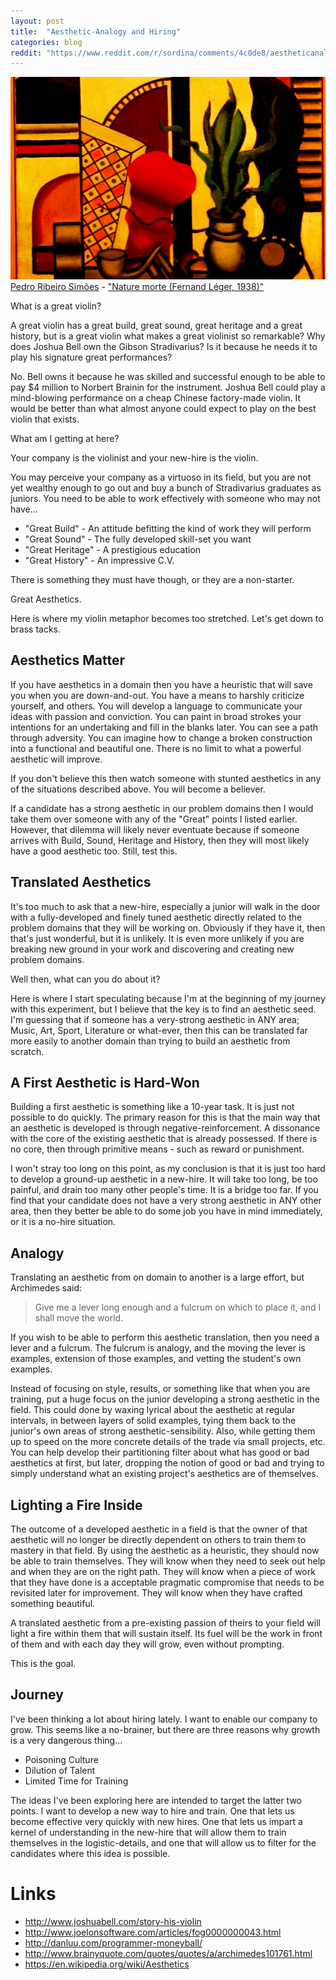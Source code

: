 ```yaml
---
layout: post
title:  "Aesthetic-Analogy and Hiring"
categories: blog
reddit: "https://www.reddit.com/r/sordina/comments/4c0de8/aestheticanalogy_and_hiring_bows_and_arrows/"
---
```


<p class="attribution">
	<img src="/images/aesthetic-iso-juniors/painting2.png" class="image fit" />
	<a href="https://www.flickr.com/photos/pedrosimoes7/">Pedro Ribeiro Simões</a> -
	<a href="https://www.flickr.com/photos/pedrosimoes7/14931766854/in/photolist-oKtd57-eZzuat-DLhn7Z-B4DhbW-8APzg4-qQx6Ms-rwf3e5-9dRR7i-nw7NJx-amUjms-gtpvp8-AFfyqa-6xLj8h-w6JaYw-68bBd8-bVGEpq-gnDV6V-sAYqz3-sc2baa-gttD2c-qxWaqh-gcmnW3-iYF9SK-F9aau9-FbsHFr-EZLsLd-EHTmTm-gtdqFJ-6c8Hct-F9aaaw-EdKCaY-Ee69KB-oWm7oJ-oUdGQB-qpuzCq-nTQKrT-CmnVRb-4XWYVN-9NFyQy-9NCEUB-jx16XM-8AxcuP-mRcr1-wmXgVv-6WjSo4-9NCHYx-ogr7G6-a6yoTE-qCYaAg-pLKgPP">"Nature morte (Fernand Léger, 1938)"</a>
</p>

What is a great violin?

A great violin has a great build, great sound, great
heritage and a great history, but is a great violin what makes a great
violinist so remarkable? Why does Joshua Bell own the Gibson Stradivarius? Is
it because he needs it to play his signature great performances?

<!--more-->

No. Bell owns it because he was skilled and successful enough to be able to pay
$4 million to Norbert Brainin for the instrument. Joshua Bell could play
a mind-blowing performance on a cheap Chinese factory-made violin. It would be
better than what almost anyone could expect to play on the best violin that
exists.

What am I getting at here?

Your company is the violinist and your new-hire is the violin.

You may perceive your company as a virtuoso in its field, but you are not yet
wealthy enough to go out and buy a bunch of Stradivarius graduates as juniors.
You need to be able to work effectively with someone who may not have...

* "Great Build"    - An attitude befitting the kind of work they will perform
* "Great Sound"    - The fully developed skill-set you want
* "Great Heritage" - A prestigious education
* "Great History"  - An impressive C.V.

There is something they must have though, or they are a non-starter.

Great Aesthetics.

Here is where my violin metaphor becomes too stretched. Let's get down to
brass tacks.

## Aesthetics Matter

If you have aesthetics in a domain then you have a heuristic that will save
you when you are down-and-out. You have a means to harshly criticize yourself,
and others. You will develop a language to communicate your ideas with passion
and conviction. You can paint in broad strokes your intentions for an undertaking
and fill in the blanks later. You can see a path through adversity. You can
imagine how to change a broken construction into a functional and beautiful one.
There is no limit to what a powerful aesthetic will improve.

If you don't believe this then watch someone with stunted aesthetics in any
of the situations described above. You will become a believer.

If a candidate has a strong aesthetic in our problem domains then I would take
them over someone with any of the "Great" points I listed earlier. However,
that dilemma will likely never eventuate because if someone arrives with Build,
Sound, Heritage and History, then they will most likely have a good aesthetic
too. Still, test this.


## Translated Aesthetics

It's too much to ask that a new-hire, especially a junior will walk in the door
with a fully-developed and finely tuned aesthetic directly related to the
problem domains that they will be working on. Obviously if they have it, then
that's just wonderful, but it is unlikely. It is even more unlikely if you
are breaking new ground in your work and discovering and creating new
problem domains.

Well then, what can you do about it?

Here is where I start speculating because I'm at the beginning of my journey
with this experiment, but I believe that the key is to find an aesthetic seed.
I'm guessing that if someone has a very-strong aesthetic in ANY area; Music, Art,
Sport, Literature or what-ever, then this can be translated far more easily to
another domain than trying to build an aesthetic from scratch.


## A First Aesthetic is Hard-Won

Building a first aesthetic is something like a 10-year task. It is just not
possible to do quickly. The primary reason for this is that the main way
that an aesthetic is developed is through negative-reinforcement. A dissonance
with the core of the existing aesthetic that is already possessed. If there is
no core, then through primitive means - such as reward or punishment.

I won't stray too long on this point, as my conclusion is that it is just too
hard to develop a ground-up aesthetic in a new-hire. It will take too long, be
too painful, and drain too many other people's time. It is a bridge too far.
If you find that your candidate does not have a very strong aesthetic in ANY
other area, then they better be able to do some job you have in mind
immediately, or it is a no-hire situation.


## Analogy

Translating an aesthetic from on domain to another is a large effort,
but Archimedes said:

> Give me a lever long enough and a fulcrum on which to place it, and I shall
  move the world.

If you wish to be able to perform this aesthetic translation, then you need
a lever and a fulcrum. The fulcrum is analogy, and the moving the lever is
examples, extension of those examples, and vetting the student's own examples.

Instead of focusing on style, results, or something like that when you are
training, put a huge focus on the junior developing a strong aesthetic in
the field. This could done by waxing lyrical about the aesthetic at regular
intervals, in between layers of solid examples, tying them back to the
junior's own areas of strong aesthetic-sensibility. Also, while getting
them up to speed on the more concrete details of the trade via small projects,
etc. You can help develop their partitioning filter about what has good
or bad aesthetics at first, but later, dropping the notion of good or bad
and trying to simply understand what an existing project's aesthetics are
of themselves.


## Lighting a Fire Inside

The outcome of a developed aesthetic in a field is that the owner of that
aesthetic will no longer be directly dependent on others to train them
to mastery in that field. By using the aesthetic as a heuristic, they
should now be able to train themselves. They will know when they need
to seek out help and when they are on the right path. They will know when
a piece of work that they have done is a acceptable pragmatic compromise
that needs to be revisited later for improvement. They will know when
they have crafted something beautiful.

A translated aesthetic from a pre-existing passion of theirs to your
field will light a fire within them that will sustain itself. Its
fuel will be the work in front of them and with each day they will
grow, even without prompting.

This is the goal.


## Journey

I've been thinking a lot about hiring lately. I want to enable our company
to grow. This seems like a no-brainer, but there are three reasons why growth
is a very dangerous thing...

* Poisoning Culture
* Dilution of Talent
* Limited Time for Training

The ideas I've been exploring here are intended to target the latter two
points. I want to develop a new way to hire and train. One that lets us
become effective very quickly with new hires. One that lets us impart a
kernel of understanding in the new-hire that will allow them to train
themselves in the logistic-details, and one that will allow us to filter for
the candidates where this idea is possible.


# Links

* <http://www.joshuabell.com/story-his-violin>
* <http://www.joelonsoftware.com/articles/fog0000000043.html>
* <http://danluu.com/programmer-moneyball/>
* <http://www.brainyquote.com/quotes/quotes/a/archimedes101761.html>
* <https://en.wikipedia.org/wiki/Aesthetics>
